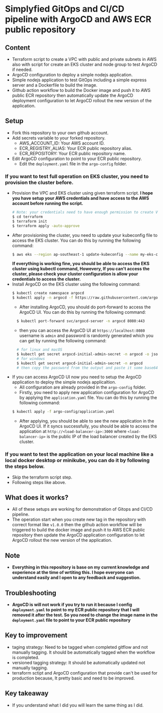 # Simplyfied GitOps and CI/CD pipeline with ArgoCD and AWS ECR public repository

## Content

- Terraform script to create a VPC with public and private subnets in AWS also with script for create an EKS cluster and node group to test ArgoCD if needed.
- ArgoCD configuration to deploy a simple nodejs application.
- Simple nodejs application to test GitOps including a simple express server and a Dockerfile to build the image.
- Github action workflow to build the Docker image and push it to AWS public ECR repository then automatically update the ArgoCD deployment configuration to let ArgoCD rollout the new version of the application.

## Setup

- Fork this repository to your own github account.
- Add secrets variable to your forked repository.
  - AWS_ACCOUNT_ID: Your AWS account ID.
  - ECR_REGISTRY_ALIAS: Your ECR public repository alias.
  - ECR_REPOSITORY: Your ECR public repository name.
- Edit ArgoCD configuration to point to your ECR public repository.
  - Edit the `deployment.yaml` file in the `argo-config` folder.

### If you want to test full operation on EKS cluster, you need to provision the cluster before.

- Provision the VPC and EKS cluster using given terraform script. **I hope you have setup your AWS credentials and have access to the AWS account before running the script.**
  ```bash
  # Note: your credentials need to have enough permission to create VPC and EKS cluster.
  $ cd terraform
  $ terraform init
  $ terraform apply -auto-approve
  ```
- After provisioning the cluster, you need to update your kubeconfig file to access the EKS cluster. You can do this by running the following command:
  ```bash
  $ aws eks --region ap-southeast-1 update-kubeconfig --name my-eks-cluster
  ```
  **If everything is working fine, you should be able to access the EKS cluster using kubectl command, Howevery, If you can't access the cluster, please check your cluster configuration is allow your credentials to access the cluster.**
- Install ArgoCD on the EKS cluster using the following command:
  ```bash
  $ kubectl create namespace argocd
  $ kubectl apply -n argocd -f https://raw.githubusercontent.com/argoproj/argo-cd/stable/manifests/install.yaml
  ```
  - After installing ArgoCD, you should do port-forward to access the ArgoCD UI. You can do this by running the following command:
  ```bash
    $ kubectl port-forward svc/argocd-server -n argocd 8080:443
  ```
  - then you can access the ArgoCD UI at `https://localhost:8080` username is `admin` and password is randomly generated which you can get by running the following command:
  ```bash
    # for linux and macOS
    $ kubectl get secret argocd-initial-admin-secret -n argocd -o jsonpath="{.data.password}" | base64 -d && echo
    # for windows
    $ kubectl get secret argocd-initial-admin-secret -n argocd
    # then copy the password from the output and paste it some base64 decoder tool to decode it then use it to login to ArgoCD UI.
  ```
- If you can access ArgoCD UI now you need to setup the ArgoCD application to deploy the simple nodejs applicaltion.
  - All configuration are already provided in the `argo-config` folder.
  - Firstly, you need to apply new application configuration for ArgoCD by applying the `application.yaml` file. You can do this by running the following command:
  ```bash
  $ kubectl apply -f argo-config/application.yaml
  ```
  - After applying, you should be able to see the new application in the ArgoCD UI. If it syncs successfully, you should be able to access the application at `http://<load-balancer-ip>:3000` where `<load-balancer-ip>` is the public IP of the load balancer created by the EKS cluster.

### If you want to test the application on your local machine like a local docker desktop or minikube, you can do it by following the steps below.

- Skip the terraform script step.
- Following steps like above.

## What does it works?

- All of these setups are working for demonstration of Gitops and CI/CD pipeline.
- The operation start when you create new tag in the repository with correct format like `v1.0.0` then the github action workflow will be triggered to build the docker image and push it to AWS ECR public repository then update the ArgoCD application configuration to let ArgoCD rollout the new version of the application.

## Note

- **Everything in this repository is base on my current knowledge and experience at the time of wrtiting this. I hope everyone can understand easily and I open to any feedback and suggestion.**

## Troubleshooting

- **ArgoCD is will not work if you try to run it because I config `deployment.yaml` to point to my ECR public repository that I will removed it after the test. So you need to change the image name in the `deployment.yaml` file to point to your ECR public repository**

## Key to improvement

- taging strategy: Need to be tagged when completed gitflow and not manually tagging. It should be automatically tagged when the workflow is completed.
- versioned tagging strategy: It should be automatically updated not manually tagging.
- terraform sctipt and ArgoCD configuration that provide can't be used for production because, It pretty basic and need to be improved.

## Key takeaway

- If you understand what I did you will learn the same thing as I did.

